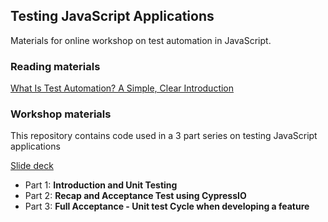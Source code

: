 ## Testing JavaScript Applications

Materials for online workshop on test automation in JavaScript. 

### Reading materials

[What Is Test Automation? A Simple, Clear Introduction](https://www.testim.io/blog/what-is-test-automation/)

### Workshop materials

This repository contains code used in a 3 part series on testing JavaScript applications

[Slide deck](https://docs.google.com/presentation/d/1ZhxPease0hK577CkO0BzK5572Yw84msyiP-SPt-ok0M/edit?usp=sharing)

- Part 1: **Introduction and Unit Testing**
- Part 2: **Recap and Acceptance Test using CypressIO**
- Part 3: **Full Acceptance - Unit test Cycle when developing a feature**
